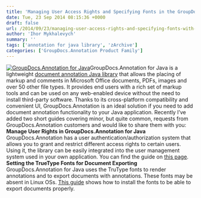 ```yaml
---
title: 'Managing User Access Rights and Specifying Fonts in the GroupDocs.Annotation for Java Library'
date: Tue, 23 Sep 2014 08:15:36 +0000
draft: false
url: /2014/09/23/managing-user-access-rights-and-specifying-fonts-with-groupdocs-annotation-for-java-library/
author: 'Ihor Mykhalevych'
summary: ''
tags: ['annotation for java library', 'zArchive']
categories: ['GroupDocs.Annotation Product Family']
---
```


[![](https://blog.groupdocs.com/wp-content/uploads/sites/4/2014/04/GD_ANT_JavaIcon_1141.png "GroupDocs.Annotation for Java")](http://groupdocs.com/java/document-annotation-library)GroupDocs.Annotation for Java is a lightweight [document annotation Java library](http://groupdocs.com/java/document-annotation-library) that allows the placing of markup and comments in Microsoft Office documents, PDFs, images and over 50 other file types. It provides end users with a rich set of markup tools and can be used on any web-enabled device without the need to install third-party software. Thanks to its cross-platform compatibility and convenient UI, GroupDocs.Annotation is an ideal solution if you need to add document annotation functionality to your Java application. Recently I’ve added two short guides covering minor, but quite common, requests from GroupDocs.Annotation customers and would like to share them with you: **Manage User Rights in GroupDocs.Annotation for Java** GroupDocs.Annotation has a user authentication/authorization system that allows you to grant and restrict different access rights to certain users. Using it, the library can be easily integrated into the user management system used in your own application. You can find the guide on [this page](http://groupdocs.com/docs/display/annotationjava/Managing+User+Access+Rights+in+the+GroupDocs.Annotation+for+Java+Library). **Setting the TrueType Fonts for Document Exporting** GroupDocs.Annotation for Java uses the TruType fonts to render annotations and to export documents with annotations. These fonts may be absent in Linux OSs. [This guide](http://groupdocs.com/docs/display/annotationjava/Installing+the+TrueType+Fonts+Required+to+Export+Documents) shows how to install the fonts to be able to export documents properly.





